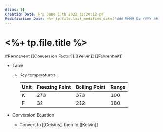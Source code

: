 ```yaml
---
Alias: []
Creation Date: Fri June 17th 2022 02:20:12 pm 
Modification Date: <%+ tp.file.last_modified_date("ddd MMMM Do YYYY hh:mm:ss a") %>
---
```

# <%+ tp.file.title %>
#Permanent [[Conversion Factor]] [[Kelvin]] [[Fahrenheit]]

- Table
	- Key temperatures
	  
		| Unit | Freezing Point | Boiling Point | Range |
		| ---- | -------------- | ------------- | ----- |
		| K    | 273             | 373           | 100   |
		| F    | 32              | 212           | 180   |
	
- Conversion Equation
	- Convert to [[Celsius]] then to [[Kelvin]]